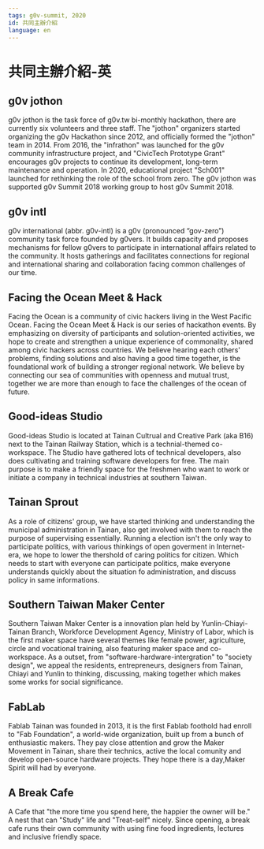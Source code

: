 ```yaml
---
tags: g0v-summit, 2020
id: 共同主辦介紹
language: en
---
```

# 共同主辦介紹-英

## g0v jothon

g0v jothon is the task force of g0v.tw bi-monthly hackathon, there are currently six volunteers and three staff. The "jothon" organizers started organizing the g0v Hackathon since 2012, and officially formed the "jothon" team in 2014. From 2016, the "infrathon" was launched for the g0v community infrastructure project, and "CivicTech Prototype Grant" encourages g0v projects to continue its development, long-term maintenance and operation. In 2020, educational project "Sch001" launched for rethinking the role of the school from zero. The g0v jothon was supported g0v Summit 2018 working group to host g0v Summit 2018.

## g0v intl

g0v international (abbr. g0v-intl) is a g0v (pronounced “gov-zero”) community task force founded by g0vers. It builds capacity and proposes mechanisms for fellow g0vers to participate in international affairs related to the community. It hosts gatherings and facilitates connections for regional and international sharing and collaboration facing common challenges of our time.

## Facing the Ocean Meet & Hack

Facing the Ocean is a community of civic hackers living in the West Pacific Ocean.  Facing the Ocean Meet & Hack is our series of hackathon events.  By emphasizing on diversity of participants and solution-oriented activities, we hope to create and strengthen a unique experience of commonality, shared among civic hackers across countries.  We believe hearing each others' problems, finding solutions and also having a good time together, is the foundational work of building a stronger regional network.  We believe by connecting our sea of communities with openness and mutual trust, together we are more than enough to face the challenges of the ocean of future.


## Good-ideas Studio

Good-ideas Studio is located at Tainan Cultrual and Creative Park (aka B16) next to the Tainan Railway Station, which is a technial-themed co-workspace. The Studio have gathered lots of technical developers, also does cultivating and training software developers for free. The main purpose is to make a friendly space for the freshmen who want to work or initiate a company in technical industries at southern Taiwan.

## Tainan Sprout

As a role of citizens' group, we have started thinking and understanding the municipal administration in Tainan, also get involved with them to reach the purpose of supervising essentially. Running a election isn't the only way to participate politics, with various thinkings of open goverment in Internet-era, we hope to lower the thershold of caring politics for citizen. Which needs to start with everyone can participate politics, make everyone understands quickly about the situation fo administration, and discuss policy in same informations.

## Southern Taiwan Maker Center

Southern Taiwan Maker Center is a innovation plan held by Yunlin-Chiayi-Tainan Branch, Workforce Development Agency, Ministry of Labor, which is the first maker space have several  themes like female power, agriculture, circle and vocational training, also featuring maker space and co-workspace. As a outset, from "software-hardware-intergration" to "society design", we appeal the residents, entrepreneurs, designers from Tainan, Chiayi and Yunlin to thinking, discussing, making together which makes some works for social significance.

## FabLab

Fablab Tainan was founded in 2013, it is the first Fablab foothold had enroll to "Fab Foundation", a world-wide organization, built up from a bunch of enthusiastic makers. They pay close attention and grow the Maker Movement in Tainan, share their technics, active the local comunity and develop open-source hardware projects. They hope there is a day,Maker Spirit will had by everyone.

## A Break Cafe

A Cafe that "the more time you spend here, the happier the owner will be." A nest that can "Study" life and "Treat-self" nicely. Since opening, a break cafe runs their own community with using fine food ingredients, lectures and inclusive friendly space.